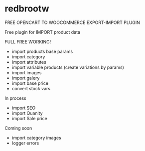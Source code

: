# redbrootw
FREE OPENCART TO WOOCOMMERCE EXPORT-IMPORT PLUGIN

Free plugin for IMPORT product data

FULL FREE WORKING!
- import products base params
- import category
- import attributes
- import variable products (create variations by params)
- import images
- import galery
- import base price
- convert stock vars

  
In process
- import SEO
- import Quanity
- import Sale price

  
Coming soon
- import category images
- logger errors
